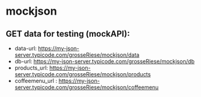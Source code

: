 # mockjson
## GET data for testing (mockAPI): 
* data-url: https://my-json-server.typicode.com/grosseRiese/mockjson/data 
* db-url: https://my-json-server.typicode.com/grosseRiese/mockjson/db 
* products_url: https://my-json-server.typicode.com/grosseRiese/mockjson/products
* coffeemenu_url : https://my-json-server.typicode.com/grosseRiese/mockjson/coffeemenu
